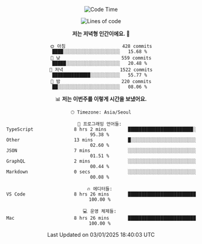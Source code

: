 <div align='center'>
 
<!--START_SECTION:waka-->
![Code Time](http://img.shields.io/badge/Code%20Time-4%2C041%20hrs%2014%20mins-blue)

![Lines of code](https://img.shields.io/badge/%EC%A0%80%EB%8A%94%20%EC%97%AC%ED%83%9C%EA%B9%8C%EC%A7%80%20-1.5%20million%20%EC%A4%84%EC%9D%98%20%EC%BD%94%EB%93%9C%EB%A5%BC%20%EC%9E%91%EC%84%B1%ED%96%88%EC%96%B4%EC%9A%94.-blue)

**저는 저녁형 인간이에요. 🦉** 

```text
🌞 아침                     428 commits         ████░░░░░░░░░░░░░░░░░░░░░   15.68 % 
🌆 낮　                     559 commits         █████░░░░░░░░░░░░░░░░░░░░   20.48 % 
🌃 저녁                     1522 commits        ██████████████░░░░░░░░░░░   55.77 % 
🌙 밤　                     220 commits         ██░░░░░░░░░░░░░░░░░░░░░░░   08.06 % 
```


📊 **저는 이번주를 이렇게 시간을 보냈어요.** 

```text
🕑︎ Timezone: Asia/Seoul

💬 프로그래밍 언어들: 
TypeScript               8 hrs 2 mins        ████████████████████████░   95.38 % 
Other                    13 mins             █░░░░░░░░░░░░░░░░░░░░░░░░   02.60 % 
JSON                     7 mins              ░░░░░░░░░░░░░░░░░░░░░░░░░   01.51 % 
GraphQL                  2 mins              ░░░░░░░░░░░░░░░░░░░░░░░░░   00.44 % 
Markdown                 0 secs              ░░░░░░░░░░░░░░░░░░░░░░░░░   00.08 % 

🔥 에디터들: 
VS Code                  8 hrs 26 mins       █████████████████████████   100.00 % 

💻 운영 체제들: 
Mac                      8 hrs 26 mins       █████████████████████████   100.00 % 
```


 Last Updated on 03/01/2025 18:40:03 UTC
<!--END_SECTION:waka-->
 </div>
<!---
Emewjin/Emewjin is a ✨ special ✨ repository because its `README.md` (this file) appears on your GitHub profile.
You can click the Preview link to take a look at your changes.
--->
